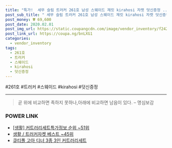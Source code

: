 ```yaml
--- 
title: "특가!  세무 슬림 트러커 261호 남성 스웨이드 재킷 kirahosi 자켓 덧신증정 ..." 
post_sub_title: " 세무 슬림 트러커 261호 남성 스웨이드 재킷 kirahosi 자켓 덧신증정 CD8hcnoj" 
post_money: ₩ 69,600 
post_date: 2020.02.01 
post_img_url: https://static.coupangcdn.com/image/vendor_inventory/f242/8a51b4ed3b2084a8a5d36a2b9f4edb9b5b4237ae3faf21500704c5c6659a.jpg 
post_link_url: https://coupa.ng/bnLXG1 
categories: 
  - vendor_inventory 
tags: 
  - 261호 
  - 트러커 
  - 스웨이드 
  - kirahosi 
  - 덧신증정 
--- 
```

  #261호 #트러커 #스웨이드 #kirahosi #덧신증정 
<hr> 

> 곧 위에 비교하면 족하지 못하나,아래에 비교하면 남음이 있다. – 명심보감 


### POWER LINK

* <a href="https://blog.naver.com/sakai111/221771382339" target="_blank"> [생활] 커트러리세트특가정보 순위 ~51위</a>
* <a href="https://blog.naver.com/santokki14/221792169765" target="_blank">생활 / 트러커자켓 베스트 ~45위</a>
* <a href="https://blog.naver.com/fasyy4321/221786315305" target="_blank">큐티폴 고아 디너 3종 3인 커트러리세트</a>
